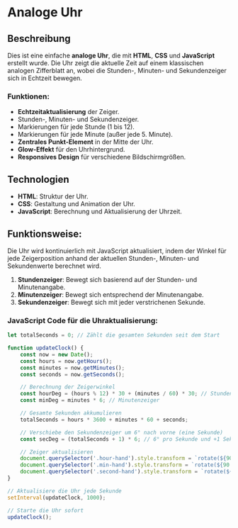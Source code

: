 # Analoge Uhr

## Beschreibung
Dies ist eine einfache **analoge Uhr**, die mit **HTML**, **CSS** und **JavaScript** erstellt wurde. Die Uhr zeigt die aktuelle Zeit auf einem klassischen analogen Zifferblatt an, wobei die Stunden-, Minuten- und Sekundenzeiger sich in Echtzeit bewegen.

### Funktionen:
- **Echtzeitaktualisierung** der Zeiger.
- Stunden-, Minuten- und Sekundenzeiger.
- Markierungen für jede Stunde (1 bis 12).
- Markierungen für jede Minute (außer jede 5. Minute).
- **Zentrales Punkt-Element** in der Mitte der Uhr.
- **Glow-Effekt** für den Uhrhintergrund.
- **Responsives Design** für verschiedene Bildschirmgrößen.

## Technologien
- **HTML**: Struktur der Uhr.
- **CSS**: Gestaltung und Animation der Uhr.
- **JavaScript**: Berechnung und Aktualisierung der Uhrzeit.

## Funktionsweise:
Die Uhr wird kontinuierlich mit JavaScript aktualisiert, indem der Winkel für jede Zeigerposition anhand der aktuellen Stunden-, Minuten- und Sekundenwerte berechnet wird.

1. **Stundenzeiger**: Bewegt sich basierend auf der Stunden- und Minutenangabe.
2. **Minutenzeiger**: Bewegt sich entsprechend der Minutenangabe.
3. **Sekundenzeiger**: Bewegt sich mit jeder verstrichenen Sekunde.

### JavaScript Code für die Uhraktualisierung:
```javascript
let totalSeconds = 0; // Zählt die gesamten Sekunden seit dem Start

function updateClock() {
    const now = new Date();
    const hours = now.getHours();
    const minutes = now.getMinutes();
    const seconds = now.getSeconds();

    // Berechnung der Zeigerwinkel
    const hourDeg = (hours % 12) * 30 + (minutes / 60) * 30; // Stundenzeiger
    const minDeg = minutes * 6; // Minutenzeiger

    // Gesamte Sekunden akkumulieren
    totalSeconds = hours * 3600 + minutes * 60 + seconds;

    // Verschiebe den Sekundenzeiger um 6° nach vorne (eine Sekunde)
    const secDeg = (totalSeconds + 1) * 6; // 6° pro Sekunde und +1 Sekunde

    // Zeiger aktualisieren
    document.querySelector('.hour-hand').style.transform = `rotate(${90 + hourDeg}deg)`;
    document.querySelector('.min-hand').style.transform = `rotate(${90 + minDeg}deg)`;
    document.querySelector('.second-hand').style.transform = `rotate(${90 + secDeg}deg)`; // Sekundenzeiger eine Sekunde nach vorne
}

// Aktualisiere die Uhr jede Sekunde
setInterval(updateClock, 1000);

// Starte die Uhr sofort
updateClock();
